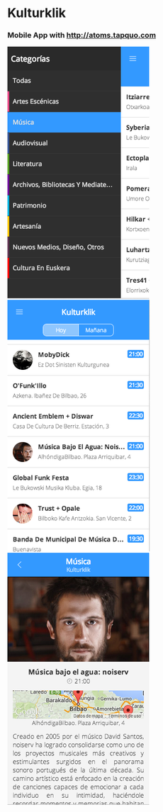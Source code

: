 # Kulturklik
### Mobile App with http://atoms.tapquo.com


![image](captures/categories.png)
![image](captures/category.png)
![image](captures/event.png)
